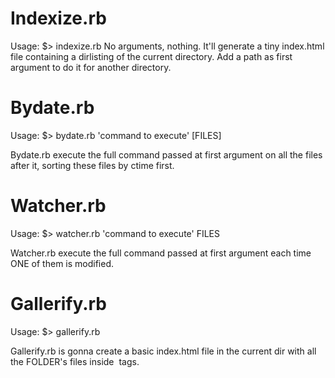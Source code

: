 # Indexize.rb

Usage: $> indexize.rb
No arguments, nothing. It'll generate a tiny index.html file containing a dirlisting of the current directory. Add a path as first argument to do it for another directory.


# Bydate.rb

Usage: $> bydate.rb 'command to execute' [FILES]

Bydate.rb execute the full command passed at first argument on all the files after it, sorting these files by ctime first.


# Watcher.rb

Usage: $> watcher.rb 'command to execute' FILES

Watcher.rb execute the full command passed at first argument each time ONE of them is modified.

# Gallerify.rb

Usage: $> gallerify.rb <FOLDER>

Gallerify.rb is gonna create a basic index.html file in the current dir with all the FOLDER's files inside <img> tags.
